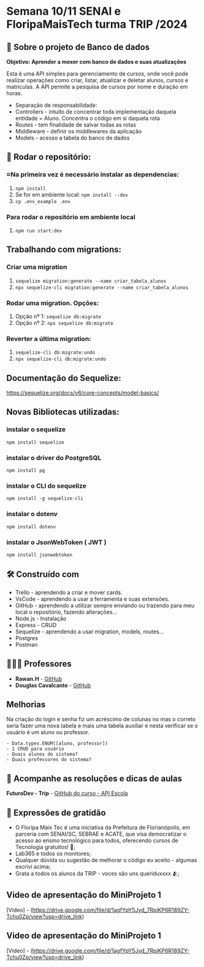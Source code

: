 # Semana 10/11 SENAI e FloripaMaisTech turma TRIP /2024

## 🏦 Sobre o projeto de Banco de dados

**Objetivo: Aprender a mexer com banco de dados e suas atualizações**

  Esta é uma API simples para gerenciamento de cursos, onde você pode realizar operações como criar, listar, atualizar e deletar alunos, cursos e matriculas.
  A API permite a pesquisa de cursos por nome e duração em horas.

   - Separação de responsabilidade: 
  - Controllers - intuito de concentrar toda implementação daquela entidade = Aluno. Concentra o código em si daquela rota
  - Routes - tem finalidade de salvar todas as rotas
  - Middleware - definir os middlewares da aplicação
  - Models - acesso a tabela do banco de dados

## 🤖 Rodar o repositório:

### ≈Na primeira vez é necessário instalar as dependencias:

1. `npm install`
2. Se for em ambiente local: `npm install --dev`
3. `cp .env_example .env`

### Para rodar o repositório em ambiente local

1. `npm run start:dev`

## Trabalhando com migrations:

### Criar uma migration

1. `sequelize migration:generate --name criar_tabela_alunos`
2. `npx sequelize-cli migration:generate --name criar_tabela_alunos`

### Rodar uma migration. Opções:

1. Opção nº 1: `sequelize db:migrate`
2. Opção nº 2: `npx sequelize db:migrate`

### Reverter a última migration:

1. `sequelize-cli db:migrate:undo`
2. `npx sequelize-cli db:migrate:undo`

## Documentação do Sequelize:

https://sequelize.org/docs/v6/core-concepts/model-basics/

## Novas Bibliotecas utilizadas:

### instalar o sequelize

`npm install sequelize`

### instalar o driver do PostgreSQL

`npm install pg`

### instalar o CLI do sequelize

`npm install -g sequelize-cli`

### instalar o dotenv

`npm install dotenv`

### instalar o JsonWebToken ( JWT )

`npm install jsonwebtoken`


## 🛠️ Construído com

- Trello - aprendendo a criar e mover cards.
- VsCode - aprendendo a usar a ferramenta e suas extensões.
- GitHub - aprendendo a utilizar sempre enviando ou trazendo para meu local o repositório, fazendo alterações...
- Node.js - Instalação
- Express - CRUD
- Sequelize - aprendendo a usar migration, models, routes...
- Postgres
- Postman 
  

## 🧑🏻‍🏫 Professores

* **Rawan.H** - [GitHub](https://github.com/Hawangledt)
* **Douglas Cavalcante** - [GitHub](https://github.com/douglas-cavalcante)


## Melhorias

Na criação do login e senha fiz um acréscimo de colunas no <aluno> mas o correto seria fazer uma nova tabela <usuario> e mais uma tabela auxiliar <permissao> e nesta verificar se o usuário é um aluno ou professor. 

    - Data.types.ENUM([aluno, professor])
    - 1 CRUD para usuário
    - Quais alunos do sistema?
    - Quais professores do sistema?

 
## 📄 Acompanhe as resoluções e dicas de aulas

**FuturoDev - Trip** - [GitHub do curso - API Escola](https://github.com/FuturoDEV-Trip/api_escola)


## 🎁 Expressões de gratidão

* O Floripa Mais Tec é uma iniciativa da Prefeitura de Florianópolis, em parceria com SENAI/SC, SEBRAE e ACATE, que visa democratizar o acesso ao ensino tecnológico para todos, oferecendo cursos de Tecnologia gratuitos!  📢;
* Lab365 e todos os monitores;
* Qualquer dúvida ou sugestão de melhorar o código eu aceito - algumas escrivi acima;
* Grata a todos os alunos da TRIP - voces são uns queriduxxxx 🫂;


## Video de apresentação do MiniProjeto 1

[Video] - (https://drive.google.com/file/d/1agfYpY5Jyd_7RpiKP6R189ZY-Tchu0Zp/view?usp=drive_link)

## Video de apresentação do MiniProjeto 1

[Video] - (https://drive.google.com/file/d/1agfYpY5Jyd_7RpiKP6R189ZY-Tchu0Zp/view?usp=drive_link)

